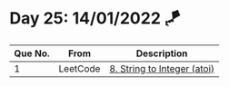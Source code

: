 # Day 25: 14/01/2022 🪁

| Que No. | From | Description |
| --- | --- | --- |
| 1 | LeetCode | [8. String to Integer (atoi)](https://leetcode.com/problems/string-to-integer-atoi/) |
